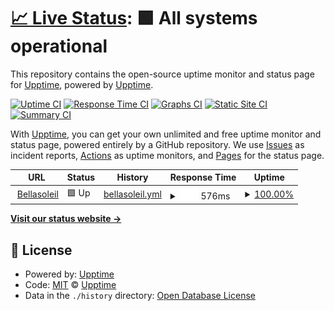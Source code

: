 # [📈 Live Status](https://upptime.github.io/upptime): <!--live status--> **🟩 All systems operational**

This repository contains the open-source uptime monitor and status page for [Upptime](https://upptime.js.org), powered by [Upptime](https://github.com/upptime/upptime).

[![Uptime CI](https://github.com/upptime/upptime/workflows/Uptime%20CI/badge.svg)](https://github.com/upptime/upptime/actions?query=workflow%3A%22Uptime+CI%22)
[![Response Time CI](https://github.com/upptime/upptime/workflows/Response%20Time%20CI/badge.svg)](https://github.com/upptime/upptime/actions?query=workflow%3A%22Response+Time+CI%22)
[![Graphs CI](https://github.com/upptime/upptime/workflows/Graphs%20CI/badge.svg)](https://github.com/upptime/upptime/actions?query=workflow%3A%22Graphs+CI%22)
[![Static Site CI](https://github.com/upptime/upptime/workflows/Static%20Site%20CI/badge.svg)](https://github.com/upptime/upptime/actions?query=workflow%3A%22Static+Site+CI%22)
[![Summary CI](https://github.com/upptime/upptime/workflows/Summary%20CI/badge.svg)](https://github.com/upptime/upptime/actions?query=workflow%3A%22Summary+CI%22)

With [Upptime](https://upptime.js.org), you can get your own unlimited and free uptime monitor and status page, powered entirely by a GitHub repository. We use [Issues](https://github.com/upptime/upptime/issues) as incident reports, [Actions](https://github.com/upptime/upptime/actions) as uptime monitors, and [Pages](https://upptime.github.io/upptime) for the status page.

<!--start: status pages-->
<!-- This summary is generated by Upptime (https://github.com/upptime/upptime) -->
<!-- Do not edit this manually, your changes will be overwritten -->
<!-- prettier-ignore -->
| URL | Status | History | Response Time | Uptime |
| --- | ------ | ------- | ------------- | ------ |
| <img alt="" src="https://icons.duckduckgo.com/ip3/www.bellasoleil.com.ico" height="13"> [Bellasoleil](https://www.Bellasoleil.com) | 🟩 Up | [bellasoleil.yml](https://github.com/atopper025/uptime/commits/HEAD/history/bellasoleil.yml) | <details><summary><img alt="Response time graph" src="./graphs/bellasoleil/response-time-week.png" height="20"> 576ms</summary><br><a href="https://upptime.github.io/upptime/history/bellasoleil"><img alt="Response time 576" src="https://img.shields.io/endpoint?url=https%3A%2F%2Fraw.githubusercontent.com%2Fatopper025%2Fuptime%2FHEAD%2Fapi%2Fbellasoleil%2Fresponse-time.json"></a><br><a href="https://upptime.github.io/upptime/history/bellasoleil"><img alt="24-hour response time 606" src="https://img.shields.io/endpoint?url=https%3A%2F%2Fraw.githubusercontent.com%2Fatopper025%2Fuptime%2FHEAD%2Fapi%2Fbellasoleil%2Fresponse-time-day.json"></a><br><a href="https://upptime.github.io/upptime/history/bellasoleil"><img alt="7-day response time 576" src="https://img.shields.io/endpoint?url=https%3A%2F%2Fraw.githubusercontent.com%2Fatopper025%2Fuptime%2FHEAD%2Fapi%2Fbellasoleil%2Fresponse-time-week.json"></a><br><a href="https://upptime.github.io/upptime/history/bellasoleil"><img alt="30-day response time 576" src="https://img.shields.io/endpoint?url=https%3A%2F%2Fraw.githubusercontent.com%2Fatopper025%2Fuptime%2FHEAD%2Fapi%2Fbellasoleil%2Fresponse-time-month.json"></a><br><a href="https://upptime.github.io/upptime/history/bellasoleil"><img alt="1-year response time 576" src="https://img.shields.io/endpoint?url=https%3A%2F%2Fraw.githubusercontent.com%2Fatopper025%2Fuptime%2FHEAD%2Fapi%2Fbellasoleil%2Fresponse-time-year.json"></a></details> | <details><summary><a href="https://upptime.github.io/upptime/history/bellasoleil">100.00%</a></summary><a href="https://upptime.github.io/upptime/history/bellasoleil"><img alt="All-time uptime 100.00%" src="https://img.shields.io/endpoint?url=https%3A%2F%2Fraw.githubusercontent.com%2Fatopper025%2Fuptime%2FHEAD%2Fapi%2Fbellasoleil%2Fuptime.json"></a><br><a href="https://upptime.github.io/upptime/history/bellasoleil"><img alt="24-hour uptime 100.00%" src="https://img.shields.io/endpoint?url=https%3A%2F%2Fraw.githubusercontent.com%2Fatopper025%2Fuptime%2FHEAD%2Fapi%2Fbellasoleil%2Fuptime-day.json"></a><br><a href="https://upptime.github.io/upptime/history/bellasoleil"><img alt="7-day uptime 100.00%" src="https://img.shields.io/endpoint?url=https%3A%2F%2Fraw.githubusercontent.com%2Fatopper025%2Fuptime%2FHEAD%2Fapi%2Fbellasoleil%2Fuptime-week.json"></a><br><a href="https://upptime.github.io/upptime/history/bellasoleil"><img alt="30-day uptime 100.00%" src="https://img.shields.io/endpoint?url=https%3A%2F%2Fraw.githubusercontent.com%2Fatopper025%2Fuptime%2FHEAD%2Fapi%2Fbellasoleil%2Fuptime-month.json"></a><br><a href="https://upptime.github.io/upptime/history/bellasoleil"><img alt="1-year uptime 100.00%" src="https://img.shields.io/endpoint?url=https%3A%2F%2Fraw.githubusercontent.com%2Fatopper025%2Fuptime%2FHEAD%2Fapi%2Fbellasoleil%2Fuptime-year.json"></a></details>

<!--end: status pages-->

[**Visit our status website →**](https://upptime.github.io/upptime)

## 📄 License

- Powered by: [Upptime](https://github.com/upptime/upptime)
- Code: [MIT](./LICENSE) © [Upptime](https://upptime.js.org)
- Data in the `./history` directory: [Open Database License](https://opendatacommons.org/licenses/odbl/1-0/)
